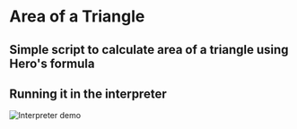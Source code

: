 # Area of a Triangle

## Simple script to calculate area of a triangle using Hero's formula

## Running it in the interpreter
![Interpreter demo](/images/area_in_interpreter.png)